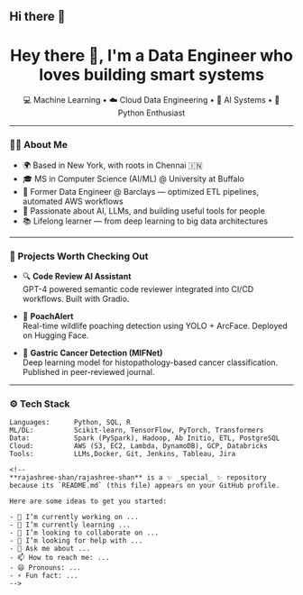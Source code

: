 ## Hi there 👋
<h1 align="center">Hey there 👋, I'm a Data Engineer who loves building smart systems</h1>

<p align="center">
  💻 Machine Learning • ☁️ Cloud Data Engineering • 🧠 AI Systems • 🐍 Python Enthusiast
</p>

---

### 👨‍💻 About Me

- 🌍 Based in New York, with roots in Chennai 🇮🇳  
- 🎓 MS in Computer Science (AI/ML) @ University at Buffalo  
- 💼 Former Data Engineer @ Barclays — optimized ETL pipelines, automated AWS workflows  
- 🧠 Passionate about AI, LLMs, and building useful tools for people  
- 📚 Lifelong learner — from deep learning to big data architectures

---

### 🚀 Projects Worth Checking Out

- 🔍 **Code Review AI Assistant**  
  GPT-4 powered semantic code reviewer integrated into CI/CD workflows. Built with Gradio.

- 🐾 **PoachAlert**  
  Real-time wildlife poaching detection using YOLO + ArcFace. Deployed on Hugging Face.

- 🧬 **Gastric Cancer Detection (MIFNet)**  
  Deep learning model for histopathology-based cancer classification. Published in peer-reviewed journal.

---

### ⚙️ Tech Stack

```text
Languages:      Python, SQL, R  
ML/DL:          Scikit-learn, TensorFlow, PyTorch, Transformers  
Data:           Spark (PySpark), Hadoop, Ab Initio, ETL, PostgreSQL  
Cloud:          AWS (S3, EC2, Lambda, DynamoDB), GCP, Databricks  
Tools:          LLMs,Docker, Git, Jenkins, Tableau, Jira

<!--
**rajashree-shan/rajashree-shan** is a ✨ _special_ ✨ repository because its `README.md` (this file) appears on your GitHub profile.

Here are some ideas to get you started:

- 🔭 I’m currently working on ...
- 🌱 I’m currently learning ...
- 👯 I’m looking to collaborate on ...
- 🤔 I’m looking for help with ...
- 💬 Ask me about ...
- 📫 How to reach me: ...
- 😄 Pronouns: ...
- ⚡ Fun fact: ...
-->
